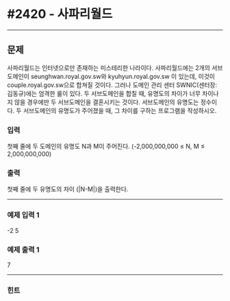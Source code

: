 # #2420 - 사파리월드

---

## 문제
사파리월드는 인터넷으로만 존재하는 미스테리한 나라이다. 
사파리월드에는 2개의 서브도메인이 seunghwan.royal.gov.sw와 kyuhyun.royal.gov.sw 이 있는데, 
이것이 couple.royal.gov.sw으로 합쳐질 것이다. 
그러나 도메인 관리 센터 SWNIC(센터장: 김동규)에는 엄격한 룰이 있다. 
두 서브도메인을 합칠 때, 유명도의 차이가 너무 차이나지 않을 경우에만 두 서브도메인을 결혼시키는 것이다. 
서브도메인의 유명도는 정수이다. 두 서브도메인의 유명도가 주어졌을 때, 그 차이를 구하는 프로그램을 작성하시오.

### 입력
첫째 줄에 두 도메인의 유명도 N과 M이 주어진다. (-2,000,000,000 ≤ N, M ≤ 2,000,000,000)

### 출력
첫째 줄에 두 유명도의 차이 (|N-M|)을 출력한다.

---

### 예제 입력 1
-2 5

### 예제 출력 1
7

---

### 힌트